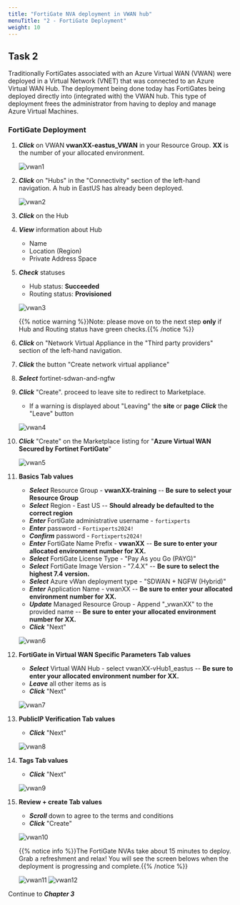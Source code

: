 ```yaml
---
title: "FortiGate NVA deployment in VWAN hub"
menuTitle: "2 - FortiGate Deployment"
weight: 10
---
```


## Task 2

Traditionally FortiGates associated with an Azure Virtual WAN (VWAN) were deployed in a Virtual Network (VNET) that was connected to an Azure Virtual WAN Hub. The deployment being done today has FortiGates being deployed directly into (integrated with) the VWAN hub. This type of deployment frees the administrator from having to deploy and manage Azure Virtual Machines. 

### FortiGate Deployment

1. ***Click*** on VWAN **vwanXX-eastus_VWAN** in your Resource Group. **XX** is the number of your allocated environment.

    ![vwan1](../images/vwan1.jpg)

1. ***Click*** on "Hubs" in the "Connectivity" section of the left-hand navigation. A hub in EastUS has already been deployed.

    ![vwan2](../images/vwan2.jpg)

1. ***Click*** on the Hub

1. ***View*** information about Hub

    - Name
    - Location (Region)
    - Private Address Space

1. ***Check*** statuses

    - Hub status: **Succeeded**
    - Routing status: **Provisioned**

    ![vwan3](../images/vwan3.jpg)

    {{% notice warning %}}Note: please move on to the next step **only** if Hub and Routing status have green checks.{{% /notice %}}

1. ***Click*** on "Network Virtual Appliance in the "Third party providers" section of the left-hand navigation.
1. ***Click*** the button "Create network virtual appliance"
1. ***Select*** fortinet-sdwan-and-ngfw
1. ***Click*** "Create". proceed to leave site to redirect to Marketplace.

    - If a warning is displayed about "Leaving" the **site** or **page** ***Click*** the "Leave" button

    ![vwan4](../images/vwan4.jpg)

1. ***Click*** "Create" on the Marketplace listing for "**Azure Virtual WAN Secured by Fortinet FortiGate**"

    ![vwan5](../images/vwan5.jpg)

1. **Basics Tab values**

    - ***Select*** Resource Group - **vwanXX-training** -- **Be sure to select your Resource Group**
    - ***Select*** Region - East US -- **Should already be defaulted to the correct region**
    - ***Enter*** FortiGate administrative username - ```fortixperts```
    - ***Enter***  password - ```Fortixperts2024!```
    - ***Confirm*** password - ```Fortixperts2024!```
    - ***Enter*** FortiGate Name Prefix - **vwanXX** -- **Be sure to enter your allocated environment number for XX.**
    - ***Select*** FortiGate License Type - "Pay As you Go (PAYG)"
    - ***Select*** FortiGate Image Version - "7.4.X" -- **Be sure to select the highest 7.4 version.**
    - ***Select*** Azure vWan deployment type - "SDWAN + NGFW (Hybrid)"
    - ***Enter*** Application Name - vwanXX -- **Be sure to enter your allocated environment number for XX.**
    - ***Update*** Managed Resource Group - Append "_vwanXX" to the provided name -- **Be sure to enter your allocated environment number for XX.**
    - ***Click*** "Next"

    ![vwan6](../images/vwan6.jpg)

1. **FortiGate in Virtual WAN Specific Parameters Tab values**

    - ***Select*** Virtual WAN Hub - select vwanXX-vHub1_eastus -- **Be sure to enter your allocated environment number for XX.**
    - ***Leave*** all other items as is
    - ***Click*** "Next"

    ![vwan7](../images/vwan7.jpg)

1. **PublicIP Verification Tab values**

    - ***Click*** "Next"

    ![vwan8](../images/vwan8.jpg)

1. **Tags Tab values**

    - ***Click*** "Next"

    ![vwan9](../images/vwan9.jpg)

1. **Review + create Tab values**

    - ***Scroll*** down to agree to the terms and conditions
    - ***Click*** "Create"

    ![vwan10](../images/vwan10.jpg)

    {{% notice info %}}The FortiGate NVAs take about 15 minutes to deploy. Grab a refreshment and relax! You will see the screen belows when the deployment is progressing and complete.{{% /notice %}}

    ![vwan11](../images/vwan11.jpg)
    ![vwan12](../images/vwan12.jpg)

Continue to ***Chapter 3***
